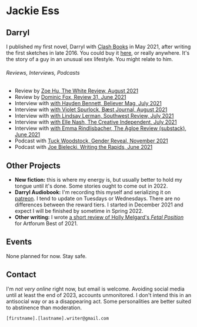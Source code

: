 # Jackie Ess

## Darryl
I published my first novel, Darryl with [Clash Books](https://www.clashbooks.com/) in May 2021, after writing the first sketches in late 2016. You could buy it [here](https://bookshop.org/books/darryl/9781944866846), or really anywhere. It's the story of a guy in an unusual sex lifestyle. You might relate to him.

###### Reviews, Interviews, Podcasts
- Review by [Zoe Hu, The White Review, August 2021](https://www.thewhitereview.org/reviews/an-ecstasy-of-shame/)
- Review by [Dominic Fox, Review 31, June 2021](http://review31.co.uk/article/view/777/a-pair-of-ragged-claws) 
- Interview with [with Hayden Bennett, Believer Mag, July 2021](https://believermag.com/logger/an-interview-with-jackie-ess/)
- Interview with [with Violet Spurlock, Bæst Journal, August 2021](https://www.baestjournal.com/violet-spurlock-jackie-ess)
- Interview with [with Lindsay Lerman, Southwest Review, July 2021](http://southwestreview.com/one-has-to-take-care-in-handling-fire-a-conversation-with-jackie-ess/)
- Interview with [with Elle Nash, The Creative Independent, July 2021](https://thecreativeindependent.com/people/writer-jackie-ess-on-making-work-that-doesnt-fit-neatly-into-categories/)
- Interview with [with Emma Rindlisbacher, The Agloe Review (substack), June 2021](https://agloereview.substack.com/p/jackie-ess)
- Podcast with [Tuck Woodstock, Gender Reveal, November 2021](https://gender.libsyn.com/episode-104-jackie-ess)
- Podcast with [Joe Bielecki, Writing the Rapids, June 2021](http://www.noisemakerjoe.com/wtr/2021/6/30/getting-darryled-with-jackie-ess)

## Other Projects
- **New fiction:** this is where my energy is, but usually better to hold my tongue until it's done. Some stories ought to come out in 2022.
- **Darryl Audiobook:** I'm recording this myself and serializing it on [patreon](https://www.patreon.com/jackie_ess). I tend to update on Tuesdays or Wednesdays. There are no differences between the reward tiers. I started in December 2021 and expect I will be finished by sometime in Spring 2022.
- **Other writing:** I wrote [a short review of Holly Melgard's *Fetal Position*](https://www.artforum.com/print/202110/jackie-ess-on-holly-melgard-s-fetal-position-87249) for Artforum Best of 2021.

## Events
None planned for now. Stay safe.

## Contact
I'm *not very online* right now, but email is welcome. Avoiding social media until at least the end of 2023, accounts unmonitored. I don't intend this in an antisocial way or as a disappearing act. Some personalities are better suited to abstinence than moderation.

`[firstname].[lastname].writer@gmail.com`